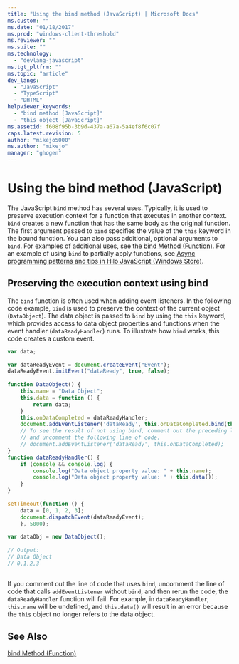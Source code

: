 ```yaml
---
title: "Using the bind method (JavaScript) | Microsoft Docs"
ms.custom: ""
ms.date: "01/18/2017"
ms.prod: "windows-client-threshold"
ms.reviewer: ""
ms.suite: ""
ms.technology: 
  - "devlang-javascript"
ms.tgt_pltfrm: ""
ms.topic: "article"
dev_langs: 
  - "JavaScript"
  - "TypeScript"
  - "DHTML"
helpviewer_keywords: 
  - "bind method [JavaScript]"
  - "this object [JavaScript]"
ms.assetid: f608f95b-3b9d-437a-a67a-5a4ef8f6c07f
caps.latest.revision: 5
author: "mikejo5000"
ms.author: "mikejo"
manager: "ghogen"
---
```

# Using the bind method (JavaScript)
The JavaScript `bind` method has several uses. Typically, it is used to preserve execution context for a function that executes in another context. `bind` creates a new function that has the same body as the original function. The first argument passed to `bind` specifies the value of the `this` keyword in the bound function. You can also pass additional, optional arguments to `bind`. For examples of additional uses, see the [bind Method (Function)](../../javascript/reference/bind-method-function-javascript.md). For an example of using `bind` to partially apply functions, see [Async programming patterns and tips in Hilo JavaScript (Windows Store)](http://msdn.microsoft.com/library/windows/apps/jj649740.aspx).  
  
## Preserving the execution context using bind  
 The `bind` function is often used when adding event listeners. In the following code example, `bind` is used to preserve the context of the current object (`DataObject`). The data object is passed to `bind` by using the `this` keyword, which provides access to data object properties and functions when the event handler (`dataReadyHandler`) runs. To illustrate how `bind` works, this code creates a custom event.  
  
```JavaScript  
var data;  
  
var dataReadyEvent = document.createEvent("Event");  
dataReadyEvent.initEvent("dataReady", true, false);  
  
function DataObject() {  
    this.name = "Data Object";  
    this.data = function () {  
        return data;  
    }  
    this.onDataCompleted = dataReadyHandler;  
    document.addEventListener('dataReady', this.onDataCompleted.bind(this));  
    // To see the result of not using bind, comment out the preceding line,   
    // and uncomment the following line of code.  
    // document.addEventListener('dataReady', this.onDataCompleted);  
}  
function dataReadyHandler() {  
    if (console && console.log) {  
        console.log("Data object property value: " + this.name);  
        console.log("Data object property value: " + this.data());  
    }  
}  
  
setTimeout(function () {  
    data = [0, 1, 2, 3];  
    document.dispatchEvent(dataReadyEvent);  
    }, 5000);
  
var dataObj = new DataObject();  
  
// Output:  
// Data Object  
// 0,1,2,3  
  
```  
  
 If you comment out the line of code that uses `bind`, uncomment the line of code that calls `addEventListener` without `bind`, and then rerun the code, the `dataReadyHandler` function will fail. For example, in `dataReadyHandler`, `this.name` will be undefined, and `this.data()` will result in an error because the `this` object no longer refers to the data object.  
  
## See Also  
 [bind Method (Function)](../../javascript/reference/bind-method-function-javascript.md)
